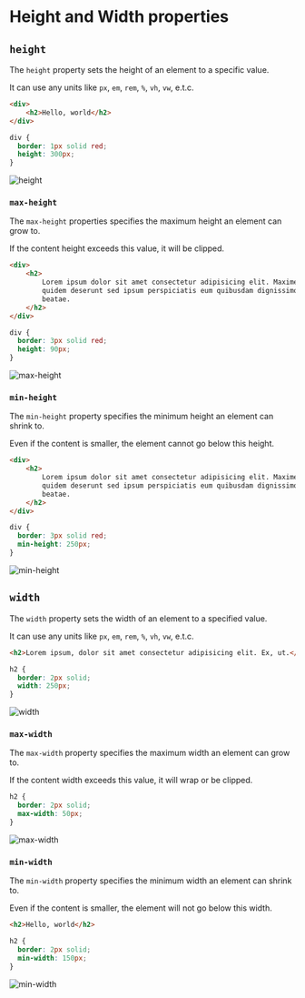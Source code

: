 # Height and Width properties

## `height`

The `height` property sets the height of an element to a specific value.

It can use any units like `px`, `em`, `rem`, `%`, `vh`, `vw`, e.t.c.

```HTML
<div>
    <h2>Hello, world</h2>
</div>
```

```CSS
div {
  border: 1px solid red;
  height: 300px;
}
```

![height](height.png)

### `max-height`

The `max-height` properties specifies the maximum height an element can grow to.

If the content height exceeds this value, it will be clipped.

```HTML
<div>
    <h2>
        Lorem ipsum dolor sit amet consectetur adipisicing elit. Maxime ex
        quidem deserunt sed ipsum perspiciatis eum quibusdam dignissimos modi
        beatae.
    </h2>
</div>
```
```CSS
div {
  border: 3px solid red;
  height: 90px;
}
```
![max-height](max-height.png)

### `min-height`
The `min-height` property specifies the minimum height an element can shrink to.

Even if the content is smaller, the element cannot go below this height.
```HTML
<div>
    <h2>
        Lorem ipsum dolor sit amet consectetur adipisicing elit. Maxime ex
        quidem deserunt sed ipsum perspiciatis eum quibusdam dignissimos modi
        beatae.
    </h2>
</div>
```

```CSS
div {
  border: 3px solid red;
  min-height: 250px;
}
```
![min-height](min-height.png)

## `width`
The `width` property sets the width of an element to a specified value.

It can use any units like `px`, `em`, `rem`, `%`, `vh`, `vw`, e.t.c.

```HTML
<h2>Lorem ipsum, dolor sit amet consectetur adipisicing elit. Ex, ut.</h2>
```
```CSS
h2 {
  border: 2px solid;
  width: 250px;
}
```
![width](width.png)

### `max-width`
The `max-width` property specifies the maximum width an element can grow to.

If the content width exceeds this value, it will wrap or be clipped.

```CSS
h2 {
  border: 2px solid;
  max-width: 50px;
}
```
![max-width](max-width.png)

### `min-width`
The `min-width` property specifies the minimum width an element can shrink to.

Even if the content is smaller, the element will not go below this width.

```HTML
<h2>Hello, world</h2>
```
```CSS
h2 {
  border: 2px solid;
  min-width: 150px;
}
```
![min-width](min-width.png)